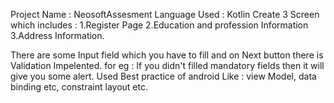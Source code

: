 Project Name : NeosoftAssesment
Language Used : Kotlin
Create 3 Screen which includes :
1.Register Page
2.Education and profession Information
3.Address Information.

There are some Input field which you have to fill and on Next button there is Validation Impelented.
for eg : If you didn't filled mandatory fields then it will give you some alert.
Used Best practice of android Like : view Model, data binding etc, constraint layout etc.

